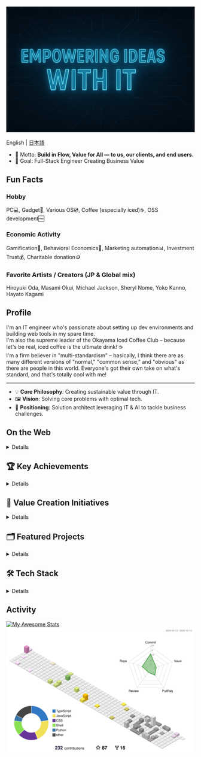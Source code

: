<p align="center">
    <img src="img/file_00000000a50461f89b37e37cbbaed97a.png" width="600">
</p>

English | [日本語](README_ja.md)

- 🧩 Motto: **Build in Flow, Value for All — to us, our clients, and end users.**
- 🎯 Goal: Full-Stack Engineer Creating Business Value

## Fun Facts
### Hobby
PC💻, Gadget📱, Various OS💿, Coffee (especially iced)☕, OSS development🆓

### Economic Activity
Gamification👾, Behavioral Economics🚶, Marketing automation📊, Investment Trust💰, Charitable donation🪙

### Favorite Artists / Creators (JP & Global mix)
Hiroyuki Oda, Masami Okui, Michael Jackson, Sheryl Nome, Yoko Kanno, Hayato Kagami

## Profile

I'm an IT engineer who's passionate about setting up dev environments and building web tools in my spare time.  
I'm also the supreme leader of the Okayama Iced Coffee Club – because let's be real, iced coffee is the ultimate drink! ☕️  
I'm a firm believer in "multi-standardism" – basically, I think there are as many different versions of "normal," "common sense," and "obvious" as there are people in this world. Everyone's got their own take on what's standard, and that's totally cool with me!

---

- 💡 **Core Philosophy**: Creating sustainable value through IT.
- 🖼️ **Vision**: Solving core problems with optimal tech.
- 📍 **Positioning**: Solution architect leveraging IT & AI to tackle business challenges.

## On the Web

<details>
<summary>Details</summary>

[![](https://img.shields.io/badge/-@hidao@freakmix.com-A1CA03?style=flat&logo=misskey&logoColor=white)](https://freakmix.com/@hidao) 
[![](https://img.shields.io/badge/-@hidao@social.vivaldi.net-3088D4.svg?logo=mastodon&style=flat)](https://social.vivaldi.net/@hidao)  
[![](https://img.shields.io/badge/-@hidao80-0A0A0A?style=flat&logo=devdotto&logoColor=white)](https://dev.to/hidao80) 
[![](https://img.shields.io/badge/-@hidao80-3EA8FF?style=flat&logo=zenn&logoColor=white)](https://zenn.dev/hidao) 
[![](https://img.shields.io/badge/-@hidao-55C500.svg?logo=qiita&style=flat)](https://qiita.com/hidao) 
[![](https://img.shields.io/badge/-@hidao80-339966.svg?logo=speakerdeck&style=flat)](https://speakerdeck.com/hidao80)  
[![wakatime](https://wakatime.com/badge/user/5ceb0e0c-cd5a-4f41-96f9-54eaef1b8d9a.svg)](https://wakatime.com/@5ceb0e0c-cd5a-4f41-96f9-54eaef1b8d9a) 
[![My Qiita posts](https://qiita-badge.apiapi.app/s/hidao/posts.svg)](http://qiita.com/hidao) 
[![My Qiita contributions](https://qiita-badge.apiapi.app/s/hidao/contributions.svg)](http://qiita.com/hidao)  
[![Zenn Articles](https://zenn-badge.nikaera.com/s/hidao/articles?style=flat)](https://zenn.dev/hidao/articles) 
[![Zenn Scraps](https://zenn-badge.nikaera.com/s/hidao/scraps?style=flat)](https://zenn.dev/hidao/scraps) 
[![Zenn Likes](https://zenn-badge.nikaera.com/s/hidao/likes?style=flat)](https://zenn.dev/hidao)

</details>

## 🏆 Key Achievements

<details>
<summary>Details</summary>

- 🔧 **Browser & Editor Extensions**: 720+ total installs across VS Code Marketplace, Chrome Web Store, and Firefox Add-ons
- 🤖 **Custom GPTs Development**: Developed 20+ custom GPTs for business process automation with multilingual support
- 📞 **Enterprise Communication System**: Developed automated phone call notification system integrated with chat tools for enhanced team productivity

</details>

## 🚀 Value Creation Initiatives

<details>
<summary>Details</summary>
    
**Extension Installs**  
![](https://img.shields.io/visual-studio-marketplace/i/hidao80.embed-images-in-markdown?logo=visualstudiocode&label=VSCode%20installs)
![](https://img.shields.io/amo/users/share-with-sharegpt?logo=firefoxbrowser&label=Firefox%20users) 
![](https://img.shields.io/badge/Chrome-14%20installs-informational?logo=googlechrome)  
*(Chrome extension installs not auto-updated yet — displayed only on Chrome Web Store page)*  
**Total Installs:** 720+

### **Cross-Platform Engineering Achievements**
- Open Source Portfolio: [60+ public repositories](https://github.com/hidao80?tab=repositories) on GitHub
- Cross-Platform Development:
  • UserScripts: [30+ automation tools](https://github.com/hidao80/UserScript)
  • Browser Extensions: [Chrome Web Store](https://chromewebstore.google.com/detail/fast-logbook/ifmhhodbomecmgjdflojanlfipldlcbe?authuser=0&hl=ja) + [Firefox Add-ons](https://addons.mozilla.org/ja/firefox/addon/share-with-sharegpt/) (published)
  • VS Code Extension: [Marketplace published](https://marketplace.visualstudio.com/items?itemName=hidao80.embed-images-in-markdown)
  • Desktop Application: [Electron-based app](https://github.com/hidao80/TsumiQiita)
  
### **Core Strengths**
1. **Strategic thinking for maximizing multifaceted value creation from single resources**  
   Repurpose one build into tutorials, deep-dives, and design notes to reach distinct audiences with minimal extra cost.
2. **Full-stack development with business value focus**
   * Delivered end-to-end solutions from infrastructure to user experience
   * Created 20+ GPTs for internal process optimization and automation, including multilingual versions
   * Developed MCP servers for enhanced AI workflow integration
3. **AI-driven business process optimization**
   * Automated call notification systems reducing productivity loss
   * Implemented FAX notification filtering with Power Automate
   * Built custom tools for competitive analysis and email automation

</details>

## 🗂️ Featured Projects

<details>
<summary>Details</summary>

### 1. [ShigotoForm](https://github.com/hidao80/ShigotoForm)  
A PWA-based resume generator with offline support, IndexedDB storage, and PDF export for a seamless job-hunting experience.  
*Tech stack: PWA, Vite, IndexedDB, JavaScript, HTML/CSS*  
<img width="350" alt="Input Screen" title="Input Screen" src="https://github.com/user-attachments/assets/01a0c251-604e-4536-8c74-9b74bed8fff6">

### 2. [memory_mcp](https://github.com/hidao80/memory_mcp)  
An MCP server that bridges LLMs (Claude, Cursor editor, GitHub Copilot Chat, etc.) with dev environments, enabling seamless AI workflow integration and productivity boosts.  
*Tech stack: Node.js, Python, MCP, AI/LLM integration*

### 3. [embed-images-in-markdown](https://github.com/hidao80/embed-images-in-markdown)  
A VS Code extension that lets you embed images directly into Markdown files, making documentation simpler and smarter.  
*Tech stack: TypeScript, VS Code API, Markdown*  
<img width="350" alt="preview" title="preview" src="https://user-images.githubusercontent.com/8155294/219820928-a38088bd-a8f4-465e-9117-30a17216f3b3.gif">

</details>

## 🛠️ Tech Stack

<details>
<summary>Details</summary>

### ⚡️ Currently in Use
- **Frontend**: JavaScript, HTML/CSS, jQuery, WebRTC API, Web Speech API, Geolocation API, Prompt API, Chrome extensions, Firefox extensions, VS Code extensions, Claude Desktop extensions, UserScript, PWA, Bookmarklet
- **Backend**: PHP, Laravel, MySQL, PostgreSQL, SASS, Twig, Python
- **Infrastructure**: AWS, Azure, Linux, BSD, Windows Server, Apache, MariaDB, ssh, sendmail, Git, Subversion, Docker, Vagrant, Ansible, Mackerel
- **Marketing**: WordPress, SEO, Google Ads, Facebook Ads, Press releases, Listing on lead generation sites, Google Analytics 4, Google Search Console, Google Tag Manager, Structured data (schema)
- **AI Tools**: GitHub Copilot Chat, ReCline-Legacy, Claude, ChatGPT, MS Copilot, M365 Copilot, Gemini, Grok, Rakuten AI, NotebookLM, DALL-E3, MCP Server, MCP config file, Local LLM AI (Ollama, LM Studio, GPT4ALL)
- **Chat tool**: Chatwork, Slack, LINE, Teams, Messenger, Discord, Matrix, Google Chat, Google Meet, Zoom, FaceTime
- **Knowledge base**: esa.io, OneNote, Google Keep, Redmine Wiki, Zenn.dev, qiita.com 

### 📚️ Currently Learning & Experimenting
- **Modern Frontend**: React + TypeScript + Vite, Vue.js, IndexedDB, Server-Sent Events (SSE), WebSocket API, Web Push API, Notification API
- **Modern Backend**: FastAPI, FastMCP, GraphQL
- **AI Development**: Codex CLI, Claude Code, Gemini-cli, v0, CodeRabbit, CodeRabbit CLI, Replit, Serena, AGENT.md
- **AI Integration**: MCP Server development
- **Certification**: IPA IT Strategist, Database specialist, JCCI Bookkeeping Level 3
- **Content Strategy**: Multi-platform technical writing

</details>

## Activity
[![My Awesome Stats](https://awesome-github-stats.azurewebsites.net/user-stats/hidao80?cardType=level&preferLogin=false)](https://git.io/awesome-stats-card)
![](./profile-3d-contrib/profile-south-season-animate.svg)
